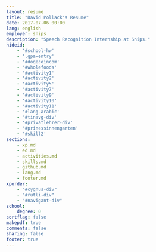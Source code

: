 ```yaml
---
layout: resume
title: "David Pollack's Resume"
date: 2017-07-06 00:00
lang: english
employer: snips
description: "Speech Recognition Internship at Snips."
hideid:
    - '#school-hw'
    - '.gpa-entry'
    - '#dogecoincom'
    - '#wholefoods'
    - '#activity1'
    - '#activity2'
    - '#activity5'
    - '#activity7'
    - '#activity9'
    - '#activity10'
    - '#activity11'
    - '#lang-arabic'
    - '#tinavg-div'
    - '#privatlehrer-div'
    - '#prinessinnengarten'
    - '#skill2'
sections:
    - xp.md
    - ed.md
    - activities.md
    - skills.md
    - github.md
    - lang.md
    - footer.md
xporder:
    - "#cygnus-div"
    - "#rutli-div"
    - "#navigant-div"
school:
    degree: 0
sortflag: false
makepdf: true
comments: false
sharing: false
footer: true
---
```

